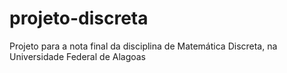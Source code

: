 # projeto-discreta
Projeto para a nota final da disciplina de Matemática Discreta, na Universidade Federal de Alagoas
